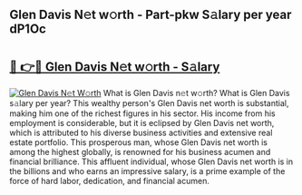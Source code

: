## Glen Davis N𝚎t w𝚘rth - Part-pkw S𝚊lary per year dP1Oc

# <h2><a href="http://gc0hoxi.nevu.top/?p=Glen+Davis">🔗 👉🔴 Glen Davis N𝚎t w𝚘rth - S𝚊lary</a></h2>

[![Glen Davis N𝚎t W𝚘rth](https://i.imgur.com/Oavwk0R.jpeg)](http://gc0hoxi.nevu.top/?p=Glen+Davis)
What is Glen Davis n𝚎t w𝚘rth? What is Glen Davis s𝚊lary per year?
This wealthy person's Glen Davis net worth is substantial, making him one of the richest figures in his sector. His income from his employment is considerable, but it is eclipsed by Glen Davis net worth, which is attributed to his diverse business activities and extensive real estate portfolio. This prosperous man, whose Glen Davis net worth is among the highest globally, is renowned for his business acumen and financial brilliance. This affluent individual, whose Glen Davis net worth is in the billions and who earns an impressive salary, is a prime example of the force of hard labor, dedication, and financial acumen.
